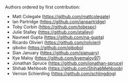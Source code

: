 
Authors ordered by first contribution:

 - Matt Colegate (https://github.com/mattcolegate)
 - Ian Partridge (https://github.com/ianpartridge)
 - Toby Corbin (https://github.com/tobespc)
 - Julie Stalley (https://github.com/stalleyj)
 - Navneet Gupta (https://github.com/na-gupta)
 - Ricardo Olivieri (https://github.com/rolivieri)
 - qibobo (https://github.com/qibobo)  
 - Sian January (https://github.com/sjanuary)
 - Kye Maloy (https://github.com/kyemaloy97)
 - Jonathan Spruce (https://github.com/jonathan-spruce)
 - Shihab Mehboob (https://github.com/ShihabMehboob)
 - Vernon Schierding (https://github.com/schlingding)
